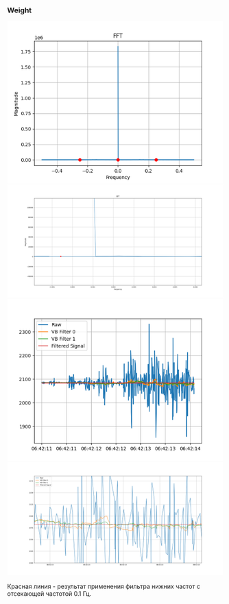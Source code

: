 ### Weight
![FFT](FFT_1.png)
![FFT](FFT_2.png)
![Weight graph](Figure_1.png)
![Weight graph zoomed](Figure_2.png)

Красная линия - результат применения фильтра нижних частот с отсекающей частотой 0.1 Гц.